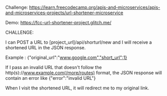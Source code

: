 Challenge: https://learn.freecodecamp.org/apis-and-microservices/apis-and-microservices-projects/url-shortener-microservice

Demo: https://fcc-url-shortener-project.glitch.me/

CHALLENGE: 

I can POST a URL to [project_url]/api/shorturl/new and I will receive a shortened URL in the JSON response.

Example : {"original_url":"www.google.com","short_url":1}

If I pass an invalid URL that doesn't follow the http(s)://www.example.com(/more/routes) format, 
the JSON response will contain an error like {"error":"invalid URL"}

When I visit the shortened URL, it will redirect me to my original link.

